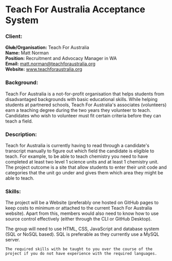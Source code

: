 # Teach For Australia Acceptance System

### Client:

__~~Club~~/Organisation:__ Teach For Australia\
__Name:__ Matt Norman\
__Position:__ Recruitment and Advocacy Manager in WA\
__Email:__ matt.norman@teachforaustralia.org\
__Website:__ www.teachforaustralia.org

### Background:

Teach For Australia is a not-for-profit organisation that helps students from disadvantaged backgrounds with basic educational skills. While helping students at partnered schools, Teach For Australia's associates (volunteers) earn a teaching degree during the two years they volunteer to teach. Candidates who wish to volunteer must fit certain criteria before they can teach a field.

### Description:

Teach for Australia is currently having to read through a candidate's transcript manually to figure out which field the candidate is eligible to teach. For example, to be able to teach chemistry you need to have completed at least two level 1 science units and at least 1 chemistry unit. The project outcome is a site that allow students to enter their unit code and categories that the unit go under and gives them which area they might be able to teach.

### Skills:

The project will be a Website (preferably one hosted on GitHub pages to keep costs to minimum or attached to the current Teach For Australia website).  Apart from this, members would also need to know how to use source control effectively (either through the CLI or GitHub Desktop).

The group will need to use HTML, CSS, JavaScript and database system (SQL or NoSQL based). SQL is preferable as they currently use a MySQL server.

    The required skills with be taught to you over the course of the project if you do not have experience with the required languages.